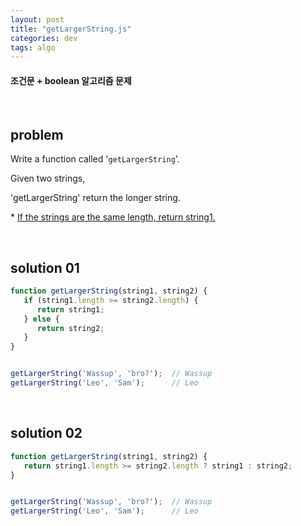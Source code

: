 ```yaml
---
layout: post
title: "getLargerString.js"
categories: dev
tags: algo
---
```


#### 조건문 + boolean 알고리즘 문제

<br>

## problem

Write a function called '`getLargerString`'.

Given two strings,

'getLargerString' return the longer string.

\* <u>If the strings are the same length, return string1.</u>

<br>

## solution 01

```javascript
function getLargerString(string1, string2) {
   if (string1.length >= string2.length) {
      return string1;
   } else {
      return string2;
   }
}


getLargerString('Wassup', 'bro?');	// Wassup
getLargerString('Leo', 'Sam');		// Leo
```

<br>

## solution 02

```javascript
function getLargerString(string1, string2) {
   return string1.length >= string2.length ? string1 : string2;
}


getLargerString('Wassup', 'bro?');	// Wassup
getLargerString('Leo', 'Sam');		// Leo
```





